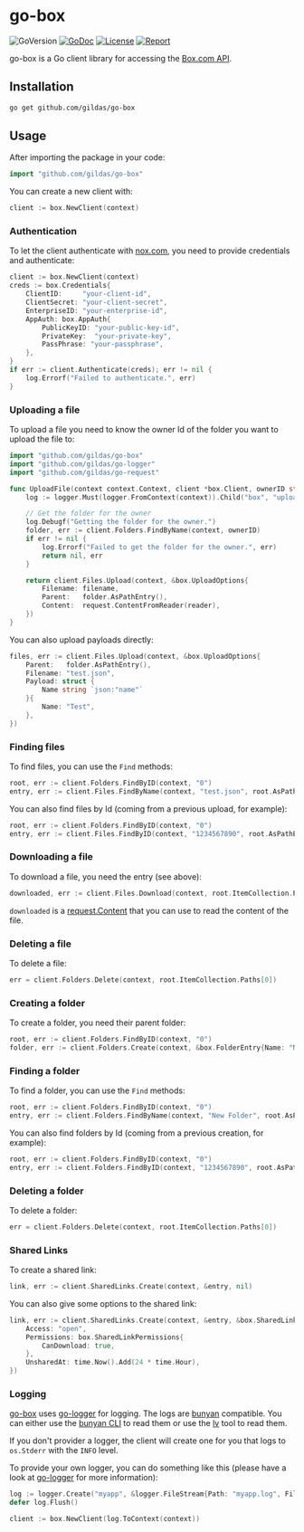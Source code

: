 # go-box

![GoVersion](https://img.shields.io/github/go-mod/go-version/gildas/go-box)
[![GoDoc](https://img.shields.io/badge/go.dev-reference-007d9c?logo=go&logoColor=white&style=flat-square)](https://pkg.go.dev/github.com/gildas/go-box)
[![License](https://img.shields.io/github/license/gildas/go-box)](https://github.com/gildas/go-box/blob/master/LICENSE)
[![Report](https://goreportcard.com/badge/github.com/gildas/go-box)](https://goreportcard.com/report/github.com/gildas/go-box)  

go-box is a Go client library for accessing the [Box.com API](https://developer.box.com/).

## Installation

```bash
go get github.com/gildas/go-box
```

## Usage

After importing the package in your code:

```go
import "github.com/gildas/go-box"
```

You can create a new client with:

```go
client := box.NewClient(context)
```

### Authentication

To let the client authenticate with [nox.com](https://box.com), you need to provide credentials and authenticate:

```go
client := box.NewClient(context)
creds := box.Credentials{
	ClientID:     "your-client-id",
	ClientSecret: "your-client-secret",
	EnterpriseID: "your-enterprise-id",
	AppAuth: box.AppAuth{
		PublicKeyID: "your-public-key-id",
		PrivateKey:  "your-private-key",
		PassPhrase: "your-passphrase",
	},
}
if err := client.Authenticate(creds); err != nil {
	log.Errorf("Failed to authenticate.", err)
}
```

### Uploading a file

To upload a file you need to know the owner Id of the folder you want to upload the file to:

```go
import "github.com/gildas/go-box"
import "github.com/gildas/go-logger"
import "github.com/gildas/go-request"

func UploadFile(context context.Context, client *box.Client, ownerID string, filename string, reader io.Reader) (*box.FileCollection, error) {
	log := logger.Must(logger.FromContext(context)).Child("box", "upload", "owner", ownerID)

	// Get the folder for the owner
	log.Debugf("Getting the folder for the owner.")
	folder, err := client.Folders.FindByName(context, ownerID)
	if err != nil {
		log.Errorf("Failed to get the folder for the owner.", err)
		return nil, err
	}

	return client.Files.Upload(context, &box.UploadOptions{
		Filename: filename,
		Parent:   folder.AsPathEntry(),
		Content:  request.ContentFromReader(reader),
	})
}
```

You can also upload payloads directly:

```go
files, err := client.Files.Upload(context, &box.UploadOptions{
	Parent:   folder.AsPathEntry(),
	Filename: "test.json",
	Payload: struct {
		Name string `json:"name"`
	}{
		Name: "Test",
	},
})
```

### Finding files

To find files, you can use the `Find` methods:

```go
root, err := client.Folders.FindByID(context, "0")
entry, err := client.Files.FindByName(context, "test.json", root.AsPathEntry())
```

You can also find files by Id (coming from a previous upload, for example):

```go
root, err := client.Folders.FindByID(context, "0")
entry, err := client.Files.FindByID(context, "1234567890", root.AsPathEntry())
```

### Downloading a file

To download a file, you need the entry (see above):

```go
downloaded, err := client.Files.Download(context, root.ItemCollection.Paths[0])
```

`downloaded` is a [request.Content](https://pkg.go.dev/github.com/gildas/go-request#Content) that you can use to read the content of the file.

### Deleting a file

To delete a file:

```go
err = client.Folders.Delete(context, root.ItemCollection.Paths[0])
```

### Creating a folder

To create a folder, you need their parent folder:

```go
root, err := client.Folders.FindByID(context, "0")
folder, err := client.Folders.Create(context, &box.FolderEntry{Name: "New Folder", Parent: root.AsPathEntry()})
```

### Finding a folder

To find a folder, you can use the `Find` methods:

```go
root, err := client.Folders.FindByID(context, "0")
entry, err := client.Folders.FindByName(context, "New Folder", root.AsPathEntry())
```

You can also find folders by Id (coming from a previous creation, for example):

```go
root, err := client.Folders.FindByID(context, "0")
entry, err := client.Folders.FindByID(context, "1234567890", root.AsPathEntry())
```

### Deleting a folder

To delete a folder:

```go
err = client.Folders.Delete(context, root.ItemCollection.Paths[0])
```

### Shared Links

To create a shared link:

```go
link, err := client.SharedLinks.Create(context, &entry, nil)
```

You can also give some options to the shared link:

```go
link, err := client.SharedLinks.Create(context, &entry, &box.SharedLinkOptions{
	Access: "open",
	Permissions: box.SharedLinkPermissions{
		CanDownload: true,
	},
	UnsharedAt: time.Now().Add(24 * time.Hour),
})
```

### Logging

[go-box](https://github.com/gildas/go-box) uses [go-logger](https://github.com/gildas/go-logger) for logging. The logs are [bunyan](https://github.com/trentm/node-bunyan) compatible. You can either use the [bunyan CLI](https://github.com/trentm/node-bunyan?tab=readme-ov-file#cli-usage) to read them or use the [lv](https://github.com/gildas/lv) tool to read them.

If you don't provider a logger, the client will create one for you that logs to `os.Stderr` with the `INFO` level.

To provide your own logger, you can do something like this (please have a look at [go-logger](https://github.com/gildas/go-logger/blob/master/README.md) for more information):

```go
log := logger.Create("myapp", &logger.FileStream{Path: "myapp.log", FilterLevels: logger.NewLevelSet(logger.DEBUG)})
defer log.Flush()

client := box.NewClient(log.ToContext(context))
```
